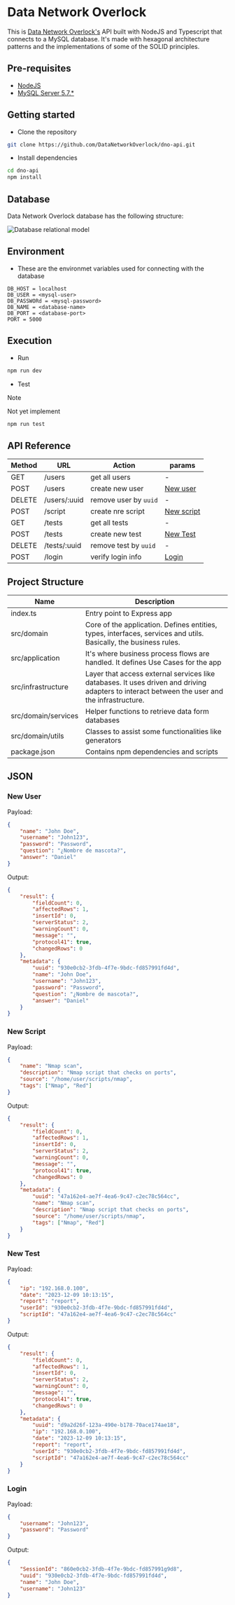 # Data Network Overlock

This is [Data Network Overlock's](https://github.com/DataNetworkOverlock/DNOProject) API built with NodeJS and Typescript that connects to a MySQL database. It's made with hexagonal architecture patterns and the implementations of some of the SOLID principles.

## Pre-requisites

-   [NodeJS](https://nodejs.org/en/)
-   [MySQL Server 5.7.\*](https://dev.mysql.com/downloads/)

## Getting started

-   Clone the repository

```bash
git clone https://github.com/DataNetworkOverlock/dno-api.git
```

-   Install dependencies

```bash
cd dno-api
npm install
```

## Database

Data Network Overlock database has the following structure:

![Database relational model](./images/BBDD.png)

## Environment

-   These are the environmet variables used for connecting with the database

```
DB_HOST = localhost
DB_USER = <mysql-user>
DB_PASSWORd = <mysql-password>
DB_NAME = <database-name>
DB_PORT = <database-port>
PORT = 5000
```

## Execution

-   Run

```bash
npm run dev
```

-   Test

> [!NOTE]
> Not yet implement

```bash
npm run test
```

## API Reference

| Method | URL          | Action                | params                    |
| ------ | ------------ | --------------------- | ------------------------- |
| GET    | /users       | get all users         | -                         |
| POST   | /users       | create new user       | [New user](#new-user)     |
| DELETE | /users/:uuid | remove user by `uuid` | -                         |
| POST   | /script      | create nre script     | [New script](#new-script) |
| GET    | /tests       | get all tests         | -                         |
| POST   | /tests       | create new test       | [New Test](#new-test)     |
| DELETE | /tests/:uuid | remove test by `uuid` | -                         |
| POST   | /login       | verify login info     | [Login](#login)           |

## Project Structure

| Name                | Description                                                                                                                                  |
| ------------------- | -------------------------------------------------------------------------------------------------------------------------------------------- |
| index.ts            | Entry point to Express app                                                                                                                   |
| src/domain          | Core of the application. Defines entities, types, interfaces, services and utils. Basically, the business rules.                             |
| src/application     | It's where business process flows are handled. It defines Use Cases for the app                                                              |
| src/infrastructure  | Layer that access external services like databases. It uses driven and driving adapters to interact between the user and the infrastructure. |
| src/domain/services | Helper functions to retrieve data form databases                                                                                             |
| src/domain/utils    | Classes to assist some functionalities like generators                                                                                       |
| package.json        | Contains npm dependencies and scripts                                                                                                        |

## JSON

### New User

Payload:

```json
{
    "name": "John Doe",
    "username": "John123",
    "password": "Password",
    "question": "¿Nombre de mascota?",
    "answer": "Daniel"
}
```

Output:

```json
{
    "result": {
        "fieldCount": 0,
        "affectedRows": 1,
        "insertId": 0,
        "serverStatus": 2,
        "warningCount": 0,
        "message": "",
        "protocol41": true,
        "changedRows": 0
    },
    "metadata": {
        "uuid": "930e0cb2-3fdb-4f7e-9bdc-fd857991fd4d",
        "name": "John Doe",
        "username": "John123",
        "password": "Password",
        "question": "¿Nombre de mascota?",
        "answer": "Daniel"
    }
}
```

### New Script

Payload:

```json
{
    "name": "Nmap scan",
    "description": "Nmap script that checks on ports",
    "source": "/home/user/scripts/nmap",
    "tags": ["Nmap", "Red"]
}
```

Output:

```json
{
    "result": {
        "fieldCount": 0,
        "affectedRows": 1,
        "insertId": 0,
        "serverStatus": 2,
        "warningCount": 0,
        "message": "",
        "protocol41": true,
        "changedRows": 0
    },
    "metadata": {
        "uuid": "47a162e4-ae7f-4ea6-9c47-c2ec78c564cc",
        "name": "Nmap scan",
        "description": "Nmap script that checks on ports",
        "source": "/home/user/scripts/nmap",
        "tags": ["Nmap", "Red"]
    }
}
```

### New Test

Payload:

```json
{
    "ip": "192.168.0.100",
    "date": "2023-12-09 10:13:15",
    "report": "report",
    "userId": "930e0cb2-3fdb-4f7e-9bdc-fd857991fd4d",
    "scriptId": "47a162e4-ae7f-4ea6-9c47-c2ec78c564cc"
}
```

Output:

```json
{
    "result": {
        "fieldCount": 0,
        "affectedRows": 1,
        "insertId": 0,
        "serverStatus": 2,
        "warningCount": 0,
        "message": "",
        "protocol41": true,
        "changedRows": 0
    },
    "metadata": {
        "uuid": "d9a2d26f-123a-490e-b178-70ace174ae18",
        "ip": "192.168.0.100",
        "date": "2023-12-09 10:13:15",
        "report": "report",
        "userId": "930e0cb2-3fdb-4f7e-9bdc-fd857991fd4d",
        "scriptId": "47a162e4-ae7f-4ea6-9c47-c2ec78c564cc"
    }
}
```

### Login

Payload:

```json
{
    "username": "John123",
    "password": "Password"
}
```

Output:

```json
{
    "SessionId": "860e0cb2-3fdb-4f7e-9bdc-fd857991g9d8",
    "uuid": "930e0cb2-3fdb-4f7e-9bdc-fd857991fd4d",
    "name": "John Doe",
    "username": "John123"
}
```
